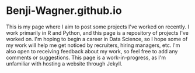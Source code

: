 # Benji-Wagner.github.io

This is my page where I aim to post some projects I've worked on recently. I work primarily in R and Python, and this page is a repository of projects I've worked on. I'm hoping to begin a career in Data Science, so I hope some of my work will help me get noticed by recruiters, hiring managers, etc. I'm also open to receiving feedback about my work, so feel free to add any comments or suggestions. This page is a work-in-progress, as I'm unfamiliar with hosting a website through Jekyll.
